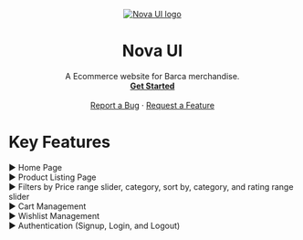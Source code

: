 <p align="center">
  <a href="https://barca-store-app.netlify.app/" target="_blank">
    <img src="https://github.com/Nova-ui-Component-Library/BarcaStoreApp/blob/dev/components/assets/nova-logo-dark.png" alt="Nova UI logo" >
  </a>
</p>
<h1 align="center" color="green">Nova UI</h3>
<p align="center">
A Ecommerce website for Barca merchandise.
  <br>
  <a href="https://barca-store-app.netlify.app/"><strong>Get Started</strong></a>
 <br />
  <br />
    <a href="https://github.com/sach10-create/barca-store-app/issues/new?assignees=&labels=bug&template=01_BUG_REPORT.md&title=bug%3A+">Report a Bug</a>
    ·
    <a href="https://github.com/sach10-create/barca-store-app/issues/new?assignees=&labels=enhancement&template=02_FEATURE_REQUEST.md&title=feat%3A+">Request a Feature</a>
</div>
</p>


# Key Features
▶️ Home Page <br/>
▶️ Product Listing Page <br/>
▶️ Filters by Price range slider, category, sort by, category, and rating range slider <br/>
▶️ Cart Management <br/>
▶️ Wishlist Management <br/>
▶️ Authentication (Signup, Login, and Logout) <br/>
